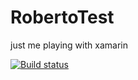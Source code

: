 # RobertoTest
just me playing with xamarin

[![Build status](https://ci.appveyor.com/api/projects/status/0581x7b1x4247dng/branch/master?svg=true)](https://ci.appveyor.com/project/riveswac/robertotest/branch/master)